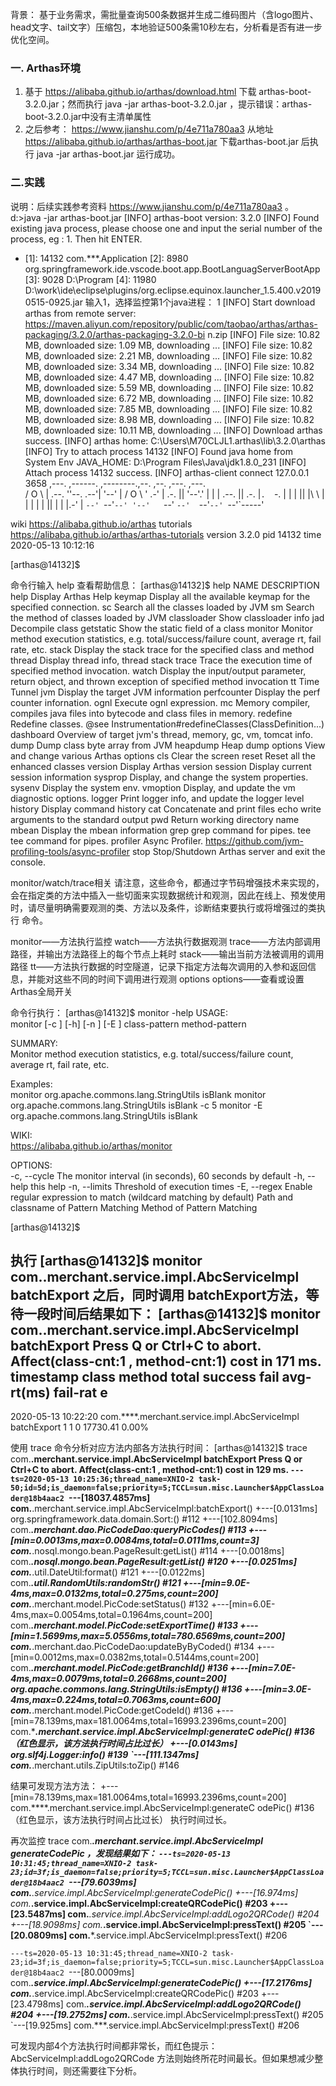 背景：
    基于业务需求，需批量查询500条数据并生成二维码图片（含logo图片、head文字、tail文字）压缩包，本地验证500条需10秒左右，分析看是否有进一步优化空间。

### 一. Arthas环境
1. 基于 https://alibaba.github.io/arthas/download.html   下载 arthas-boot-3.2.0.jar；然而执行 java -jar arthas-boot-3.2.0.jar ，提示错误：arthas-boot-3.2.0.jar中没有主清单属性 
2. 之后参考： https://www.jianshu.com/p/4e711a780aa3  从地址 https://alibaba.github.io/arthas/arthas-boot.jar 下载arthas-boot.jar 后执行 java -jar arthas-boot.jar 运行成功。

### 二.实践
说明：后续实践参考资料 https://www.jianshu.com/p/4e711a780aa3 。
d:\>java -jar arthas-boot.jar
[INFO] arthas-boot version: 3.2.0
[INFO] Found existing java process, please choose one and input the serial number of the process, eg : 1. Then hit ENTER.
* [1]: 14132 com.***.Application
  [2]: 8980 org.springframework.ide.vscode.boot.app.BootLanguagServerBootApp
  [3]: 9028 D:\Program
  [4]: 11980 D:\work\ide\eclipse\\plugins/org.eclipse.equinox.launcher_1.5.400.v20190515-0925.jar
输入1，选择监控第1个java进程：
1
[INFO] Start download arthas from remote server: https://maven.aliyun.com/repository/public/com/taobao/arthas/arthas-packaging/3.2.0/arthas-packaging-3.2.0-bi
n.zip
[INFO] File size: 10.82 MB, downloaded size: 1.09 MB, downloading ...
[INFO] File size: 10.82 MB, downloaded size: 2.21 MB, downloading ...
[INFO] File size: 10.82 MB, downloaded size: 3.34 MB, downloading ...
[INFO] File size: 10.82 MB, downloaded size: 4.47 MB, downloading ...
[INFO] File size: 10.82 MB, downloaded size: 5.59 MB, downloading ...
[INFO] File size: 10.82 MB, downloaded size: 6.72 MB, downloading ...
[INFO] File size: 10.82 MB, downloaded size: 7.85 MB, downloading ...
[INFO] File size: 10.82 MB, downloaded size: 8.98 MB, downloading ...
[INFO] File size: 10.82 MB, downloaded size: 10.11 MB, downloading ...
[INFO] Download arthas success.
[INFO] arthas home: C:\Users\M70CLJL1\.arthas\lib\3.2.0\arthas
[INFO] Try to attach process 14132
[INFO] Found java home from System Env JAVA_HOME: D:\Program Files\Java\jdk1.8.0_231
[INFO] Attach process 14132 success.
[INFO] arthas-client connect 127.0.0.1 3658
  ,---.  ,------. ,--------.,--.  ,--.  ,---.   ,---.  
 /  O  \ |  .--. ''--.  .--'|  '--'  | /  O  \ '   .-' 
|  .-.  ||  '--'.'   |  |   |  .--.  ||  .-.  |`.  `-. 
|  | |  ||  |\  \    |  |   |  |  |  ||  | |  |.-'    |
`--' `--'`--' '--'   `--'   `--'  `--'`--' `--'`-----' 
                                                       

wiki      https://alibaba.github.io/arthas
tutorials https://alibaba.github.io/arthas/arthas-tutorials
version   3.2.0
pid       14132
time      2020-05-13 10:12:16

[arthas@14132]$

命令行输入 help 查看帮助信息：
[arthas@14132]$ help
 NAME         DESCRIPTION
 help         Display Arthas Help
 keymap       Display all the available keymap for the specified connection.
 sc           Search all the classes loaded by JVM
 sm           Search the method of classes loaded by JVM
 classloader  Show classloader info
 jad          Decompile class
 getstatic    Show the static field of a class
 monitor      Monitor method execution statistics, e.g. total/success/failure count, average rt, fail rate, etc.
 stack        Display the stack trace for the specified class and method
 thread       Display thread info, thread stack
 trace        Trace the execution time of specified method invocation.
 watch        Display the input/output parameter, return object, and thrown exception of specified method invocation
 tt           Time Tunnel
 jvm          Display the target JVM information
 perfcounter  Display the perf counter infornation.
 ognl         Execute ognl expression.
 mc           Memory compiler, compiles java files into bytecode and class files in memory.
 redefine     Redefine classes. @see Instrumentation#redefineClasses(ClassDefinition...)
 dashboard    Overview of target jvm's thread, memory, gc, vm, tomcat info.
 dump         Dump class byte array from JVM
 heapdump     Heap dump
 options      View and change various Arthas options
 cls          Clear the screen
 reset        Reset all the enhanced classes
 version      Display Arthas version
 session      Display current session information
 sysprop      Display, and change the system properties.
 sysenv       Display the system env.
 vmoption     Display, and update the vm diagnostic options.
 logger       Print logger info, and update the logger level
 history      Display command history
 cat          Concatenate and print files
 echo         write arguments to the standard output
 pwd          Return working directory name
 mbean        Display the mbean information
 grep         grep command for pipes.
 tee          tee command for pipes.
 profiler     Async Profiler. https://github.com/jvm-profiling-tools/async-profiler
 stop         Stop/Shutdown Arthas server and exit the console.



monitor/watch/trace相关
请注意，这些命令，都通过字节码增强技术来实现的，会在指定类的方法中插入一些切面来实现数据统计和观测，因此在线上、预发使用时，请尽量明确需要观测的类、方法以及条件，诊断结束要执行或将增强过的类执行 命令。

monitor——方法执行监控
watch——方法执行数据观测
trace——方法内部调用路径，并输出方法路径上的每个节点上耗时
stack——输出当前方法被调用的调用路径
tt——方法执行数据的时空隧道，记录下指定方法每次调用的入参和返回信息，并能对这些不同的时间下调用进行观测
options
options——查看或设置Arthas全局开关

命令行执行：
[arthas@14132]$ monitor -help
 USAGE:                                                                                                                                                     
   monitor [-c <value>] [-h] [-n <value>] [-E <value>] class-pattern method-pattern

 SUMMARY:                                                                                                                                                   
   Monitor method execution statistics, e.g. total/success/failure count, average rt, fail rate, etc.
                                                                                                                                                            
 Examples:                                                                                                                                                  
   monitor org.apache.commons.lang.StringUtils isBlank
   monitor org.apache.commons.lang.StringUtils isBlank -c 5
   monitor -E org\.apache\.commons\.lang\.StringUtils isBlank
                                                                                                                                                            
 WIKI:                                                                                                                                                      
   https://alibaba.github.io/arthas/monitor

 OPTIONS:                                                                                                                                                   
 -c, --cycle <value>                                 The monitor interval (in seconds), 60 seconds by default
 -h, --help                                          this help
 -n, --limits <value>                                Threshold of execution times
 -E, --regex <value>                                 Enable regular expression to match (wildcard matching by default)
 <class-pattern>                                     Path and classname of Pattern Matching
 <method-pattern>                                    Method of Pattern Matching

[arthas@14132]$

执行  [arthas@14132]$ monitor com.****.merchant.service.impl.AbcServiceImpl batchExport  之后，同时调用 batchExport方法，等待一段时间后结果如下：
[arthas@14132]$ monitor com.****.merchant.service.impl.AbcServiceImpl batchExport
Press Q or Ctrl+C to abort.
Affect(class-cnt:1 , method-cnt:1) cost in 171 ms.
 timestamp            class                                                                          method       total  success  fail  avg-rt(ms)  fail-rat
                                                                                                                                                    e       
-------------------------------------------------------------------------------------------------------------------------------------------------------------
 2020-05-13 10:22:20  com.****.merchant.service.impl.AbcServiceImpl batchExport  1      1        0     17730.41    0.00%

使用 trace 命令分析对应方法内部各方法执行时间：
[arthas@14132]$ trace com.****.merchant.service.impl.AbcServiceImpl batchExport
Press Q or Ctrl+C to abort.
Affect(class-cnt:1 , method-cnt:1) cost in 129 ms.
`---ts=2020-05-13 10:25:36;thread_name=XNIO-2 task-50;id=5d;is_daemon=false;priority=5;TCCL=sun.misc.Launcher$AppClassLoader@18b4aac2
    `---[18037.4857ms] com.****.merchant.service.impl.AbcServiceImpl:batchExport()
        +---[0.0131ms] org.springframework.data.domain.Sort:<init>() #112
        +---[102.8094ms] com.***.merchant.dao.PicCodeDao:queryPicCodes() #113
        +---[min=0.0013ms,max=0.0084ms,total=0.0111ms,count=3] com.***.nosql.mongo.bean.PageResult:getList() #114
        +---[0.0018ms] com.***.nosql.mongo.bean.PageResult:getList() #120
        +---[0.0251ms] com.***.util.DateUtil:format() #121
        +---[0.0122ms] com.***.util.RandomUtils:randomStr() #121
        +---[min=9.0E-4ms,max=0.0132ms,total=0.275ms,count=200] com.***.merchant.model.PicCode:setStatus() #132
        +---[min=6.0E-4ms,max=0.0054ms,total=0.1964ms,count=200] com.***.merchant.model.PicCode:setExportTime() #133
        +---[min=1.5699ms,max=5.0556ms,total=780.6569ms,count=200] com.***.merchant.dao.PicCodeDao:updateByByCoded() #134
        +---[min=0.0012ms,max=0.0382ms,total=0.5144ms,count=200] com.***.merchant.model.PicCode:getBranchId() #136
        +---[min=7.0E-4ms,max=0.0079ms,total=0.2668ms,count=200] org.apache.commons.lang.StringUtils:isEmpty() #136
        +---[min=3.0E-4ms,max=0.224ms,total=0.7063ms,count=600] com.***.merchant.model.PicCode:getCodeId() #136
        +---[min=78.139ms,max=181.0064ms,total=16993.2396ms,count=200] com.****.merchant.service.impl.AbcServiceImpl:generateC
odePic() #136  （红色显示，该方法执行时间占比过长）
        +---[0.0143ms] org.slf4j.Logger:info() #139
        `---[111.1347ms] com.***.merchant.utils.ZipUtils:toZip() #146

结果可发现方法方法：         +---[min=78.139ms,max=181.0064ms,total=16993.2396ms,count=200] com.****.merchant.service.impl.AbcServiceImpl:generateC
odePic() #136  （红色显示，该方法执行时间占比过长）  执行时间过长。


再次监控 trace com.****.merchant.service.impl.AbcServiceImpl generateCodePic  ，发现结果如下：
`---ts=2020-05-13 10:31:45;thread_name=XNIO-2 task-23;id=3f;is_daemon=false;priority=5;TCCL=sun.misc.Launcher$AppClassLoader@18b4aac2
    `---[79.6039ms] com.***.service.impl.AbcServiceImpl:generateCodePic()
        +---[16.974ms] com.***.service.impl.AbcServiceImpl:createQRCodePic() #203
        +---[23.5487ms] com.***.service.impl.AbcServiceImpl:addLogo2QRCode() #204
        +---[18.9098ms] com.***.service.impl.AbcServiceImpl:pressText() #205
        `---[20.0809ms] com.***.service.impl.AbcServiceImpl:pressText() #206

`---ts=2020-05-13 10:31:45;thread_name=XNIO-2 task-23;id=3f;is_daemon=false;priority=5;TCCL=sun.misc.Launcher$AppClassLoader@18b4aac2
    `---[80.0009ms] com.***.service.impl.AbcServiceImpl:generateCodePic()
        +---[17.2176ms] com.***.service.impl.AbcServiceImpl:createQRCodePic() #203
        +---[23.4798ms] com.***.service.impl.AbcServiceImpl:addLogo2QRCode() #204
        +---[19.2752ms] com.***.service.impl.AbcServiceImpl:pressText() #205
        `---[19.925ms] com.***.service.impl.AbcServiceImpl:pressText() #206

可发现内部4个方法执行时间都非常长，而红色提示： AbcServiceImpl:addLogo2QRCode 方法则始终所花时间最长。但如果想减少整体执行时间，则还需要往下分析。

